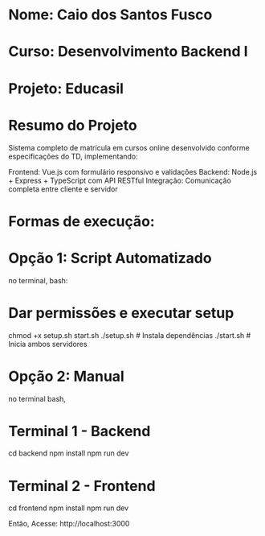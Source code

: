 # Nome: Caio dos Santos Fusco
# Curso: Desenvolvimento Backend I
# Projeto: Educasil

# Resumo do Projeto
Sistema completo de matrícula em cursos online desenvolvido conforme especificações do TD, implementando:

Frontend: Vue.js com formulário responsivo e validações
Backend: Node.js + Express + TypeScript com API RESTful
Integração: Comunicação completa entre cliente e servidor

# Formas de execução:

# Opção 1: Script Automatizado

no terminal, bash:
# Dar permissões e executar setup
chmod +x setup.sh start.sh
./setup.sh    # Instala dependências
./start.sh    # Inicia ambos servidores

# Opção 2: Manual
no terminal bash,

# Terminal 1 - Backend
cd backend
npm install
npm run dev

# Terminal 2 - Frontend  
cd frontend
npm install
npm run dev

Então, Acesse: http://localhost:3000
